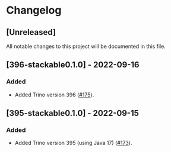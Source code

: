 # Changelog

## [Unreleased]

All notable changes to this project will be documented in this file.

## [396-stackable0.1.0] - 2022-09-16

### Added

- Added Trino version 396 ([#175]).

[#175]: https://github.com/stackabletech/docker-images/pull/175

## [395-stackable0.1.0] - 2022-09-15

### Added

- Added Trino version 395 (using Java 17) ([#173]).

[#173]: https://github.com/stackabletech/docker-images/pull/173
